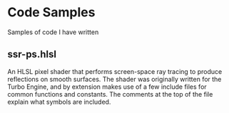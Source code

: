 # Code Samples
Samples of code I have written

## ssr-ps.hlsl
An HLSL pixel shader that performs screen-space ray tracing to produce reflections on smooth surfaces. The shader was originally written for the Turbo Engine, and by extension makes use of a few include files for common functions and constants. The comments at the top of the file explain what symbols are included.
